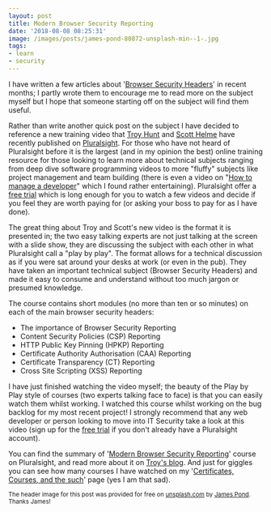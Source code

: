 ```yaml
---
layout: post
title: Modern Browser Security Reporting
date: '2018-08-08 08:25:31'
image: /images/posts/james-pond-80872-unsplash-min--1-.jpg
tags:
- learn
- security
---
```


I have written a few articles about '[Browser Security Headers](https://melodiouscode.net/tag/https-series/)' in recent months; I partly wrote them to encourage me to read more on the subject myself but I hope that someone starting off on the subject will find them useful.

Rather than write another quick post on the subject I have decided to reference a new training video that [Troy Hunt](https://troyhunt.com) and [Scott Helme](https://scotthelme.co.uk) have recently published on [Pluralsight](https://pluralsight.com). For those who have not heard of Pluralsight before it is the largest (and in my opinion the best) online training resource for those looking to learn more about technical subjects ranging from deep dive software programming videos to more "fluffy" subjects like project management and team building (there is even a video on "[How to manage a developer](https://app.pluralsight.com/library/courses/managing-developers/table-of-contents)" which I found rather entertaining). Pluralsight offer a [free trial](https://www.pluralsight.com/pricing) which is long enough for you to watch a few videos and decide if you feel they are worth paying for (or asking your boss to pay for as I have done).

The great thing about Troy and Scott's new video is the format it is presented in; the two easy talking experts are not just talking at the screen with a slide show, they are discussing the subject with each other in what Pluralsight call a "play by play". The format allows for a technical discussion as if you were sat around your desks at work (or even in the pub). They have taken an important technical subject (Browser Security Headers) and made it easy to consume and understand without too much jargon or presumed knowledge.

The course contains short modules (no more than ten or so minutes) on each of the main browser security headers:
+ The importance of Browser Security Reporting
+ Content Security Policies (CSP) Reporting
+ HTTP Public Key Pinning (HPKP) Reporting
+ Certificate Authority Authorisation (CAA) Reporting
+ Certificate Transparency (CT) Reporting
+ Cross Site Scripting (XSS) Reporting

I have just finished watching the video myself; the beauty of the Play by Play style of courses (two experts talking face to face) is that you can easily watch them whilst working. I watched this course whilst working on the bug backlog for my most recent project! I strongly recommend that any web developer or person looking to move into IT Security take a look at this video (sign up for the [free trial](https://www.pluralsight.com/pricing) if you don't already have a Pluralsight account).

You can find the summary of '[Modern Browser Security Reporting](https://app.pluralsight.com/library/courses/modern-browser-security-reports/table-of-contents)' course on Pluralsight, and read more about it on [Troy's blog](https://www.troyhunt.com/new-pluralsight-course-modern-browser-security-reports/). And just for giggles you can see how many courses I have watched on my '[Certificates, Courses, and the such](https://melodiouscode.net/certificates-courses-and-conferences/)' page (yes I am that sad).

<small>The header image for this post was provided for free on [unsplash.com](https://unsplash.com) by [James Pond](https://unsplash.com/@lamppidotco). Thanks James!</small>